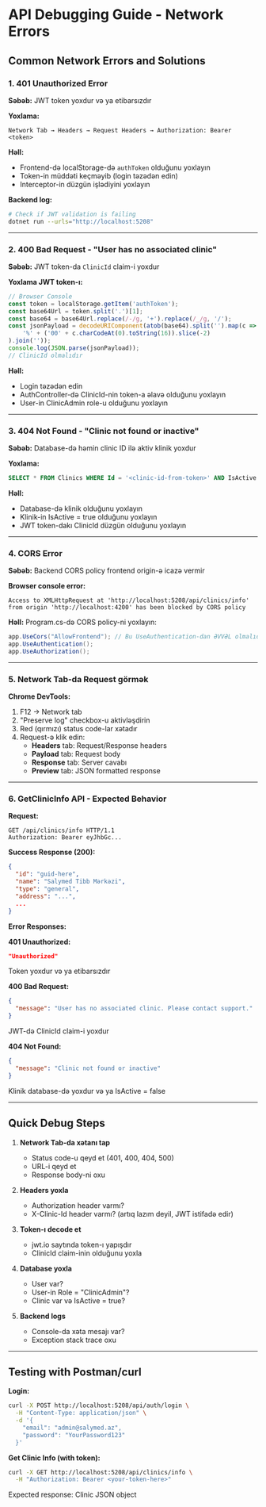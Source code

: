 # API Debugging Guide - Network Errors

## Common Network Errors and Solutions

### 1. 401 Unauthorized Error

**Səbəb:** JWT token yoxdur və ya etibarsızdır

**Yoxlama:**
```
Network Tab → Headers → Request Headers → Authorization: Bearer <token>
```

**Həll:**
- Frontend-də localStorage-də `authToken` olduğunu yoxlayın
- Token-in müddəti keçməyib (login təzədən edin)
- Interceptor-in düzgün işlədiyini yoxlayın

**Backend log:**
```bash
# Check if JWT validation is failing
dotnet run --urls="http://localhost:5208"
```

---

### 2. 400 Bad Request - "User has no associated clinic"

**Səbəb:** JWT token-da `ClinicId` claim-i yoxdur

**Yoxlama JWT token-ı:**
```javascript
// Browser Console
const token = localStorage.getItem('authToken');
const base64Url = token.split('.')[1];
const base64 = base64Url.replace(/-/g, '+').replace(/_/g, '/');
const jsonPayload = decodeURIComponent(atob(base64).split('').map(c =>
    '%' + ('00' + c.charCodeAt(0).toString(16)).slice(-2)
).join(''));
console.log(JSON.parse(jsonPayload));
// ClinicId olmalıdır
```

**Həll:**
- Login təzədən edin
- AuthController-də ClinicId-nin token-a əlavə olduğunu yoxlayın
- User-in ClinicAdmin role-u olduğunu yoxlayın

---

### 3. 404 Not Found - "Clinic not found or inactive"

**Səbəb:** Database-də həmin clinic ID ilə aktiv klinik yoxdur

**Yoxlama:**
```sql
SELECT * FROM Clinics WHERE Id = '<clinic-id-from-token>' AND IsActive = 1
```

**Həll:**
- Database-də klinik olduğunu yoxlayın
- Klinik-in IsActive = true olduğunu yoxlayın
- JWT token-dakı ClinicId düzgün olduğunu yoxlayın

---

### 4. CORS Error

**Səbəb:** Backend CORS policy frontend origin-ə icazə vermir

**Browser console error:**
```
Access to XMLHttpRequest at 'http://localhost:5208/api/clinics/info'
from origin 'http://localhost:4200' has been blocked by CORS policy
```

**Həll:**
Program.cs-də CORS policy-ni yoxlayın:
```csharp
app.UseCors("AllowFrontend"); // Bu UseAuthentication-dan ƏVVƏL olmalıdır
app.UseAuthentication();
app.UseAuthorization();
```

---

### 5. Network Tab-da Request görmək

**Chrome DevTools:**
1. F12 → Network tab
2. "Preserve log" checkbox-u aktivləşdirin
3. Red (qırmızı) status code-lar xətadır
4. Request-ə klik edin:
   - **Headers** tab: Request/Response headers
   - **Payload** tab: Request body
   - **Response** tab: Server cavabı
   - **Preview** tab: JSON formatted response

---

### 6. GetClinicInfo API - Expected Behavior

**Request:**
```
GET /api/clinics/info HTTP/1.1
Authorization: Bearer eyJhbGc...
```

**Success Response (200):**
```json
{
  "id": "guid-here",
  "name": "Salymed Tibb Mərkəzi",
  "type": "general",
  "address": "...",
  ...
}
```

**Error Responses:**

**401 Unauthorized:**
```json
"Unauthorized"
```
Token yoxdur və ya etibarsızdır

**400 Bad Request:**
```json
{
  "message": "User has no associated clinic. Please contact support."
}
```
JWT-də ClinicId claim-i yoxdur

**404 Not Found:**
```json
{
  "message": "Clinic not found or inactive"
}
```
Klinik database-də yoxdur və ya IsActive = false

---

## Quick Debug Steps

1. **Network Tab-da xətanı tap**
   - Status code-u qeyd et (401, 400, 404, 500)
   - URL-i qeyd et
   - Response body-ni oxu

2. **Headers yoxla**
   - Authorization header varmı?
   - X-Clinic-Id header varmı? (artıq lazım deyil, JWT istifadə edir)

3. **Token-ı decode et**
   - jwt.io saytında token-ı yapışdır
   - ClinicId claim-inin olduğunu yoxla

4. **Database yoxla**
   - User var?
   - User-in Role = "ClinicAdmin"?
   - Clinic var və IsActive = true?

5. **Backend logs**
   - Console-da xəta mesajı var?
   - Exception stack trace oxu

---

## Testing with Postman/curl

**Login:**
```bash
curl -X POST http://localhost:5208/api/auth/login \
  -H "Content-Type: application/json" \
  -d '{
    "email": "admin@salymed.az",
    "password": "YourPassword123"
  }'
```

**Get Clinic Info (with token):**
```bash
curl -X GET http://localhost:5208/api/clinics/info \
  -H "Authorization: Bearer <your-token-here>"
```

Expected response: Clinic JSON object
